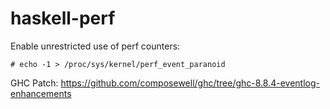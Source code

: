 # haskell-perf

Enable unrestricted use of perf counters:

```
# echo -1 > /proc/sys/kernel/perf_event_paranoid
```

GHC Patch: https://github.com/composewell/ghc/tree/ghc-8.8.4-eventlog-enhancements

